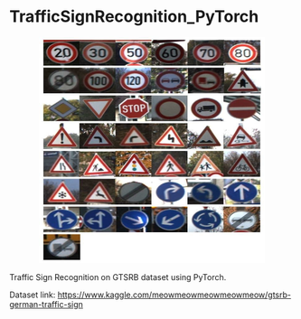 # TrafficSignRecognition_PyTorch

<div align="center">
    <img src="trafficsign.jpeg" alt="Logo" width="400" height="400">
</div>

Traffic Sign Recognition on GTSRB dataset using PyTorch.

Dataset link: https://www.kaggle.com/meowmeowmeowmeowmeow/gtsrb-german-traffic-sign
